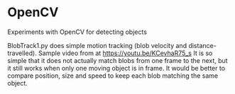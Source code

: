 # OpenCV
Experiments with OpenCV for detecting objects

BlobTrack1.py does simple motion tracking (blob velocity and distance-travelled). Sample video from  at https://youtu.be/KCevhaR75_s
It is so simple that it does not actually match blobs from one frame to the next, but it still works when only one moving object is in frame.  It would be better to compare position, size and speed to keep each blob matching the same object.
